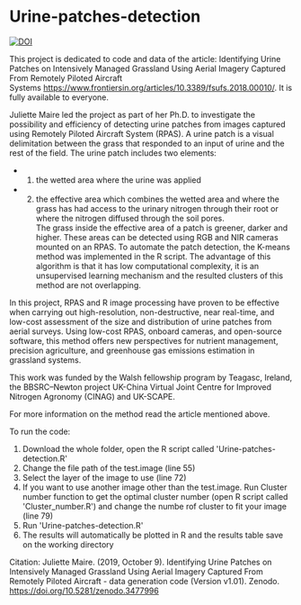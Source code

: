 # Urine-patches-detection

[![DOI](https://zenodo.org/badge/212298451.svg)](https://zenodo.org/badge/latestdoi/212298451)

This project is dedicated to code and data of the article: Identifying Urine Patches on Intensively Managed Grassland Using Aerial Imagery Captured From Remotely Piloted Aircraft Systems https://www.frontiersin.org/articles/10.3389/fsufs.2018.00010/. It is fully available to everyone.

Juliette Maire led the project as part of her Ph.D. to investigate the possibility and efficiency of detecting urine patches from images captured using Remotely Piloted Aircraft System (RPAS). 
A urine patch is a visual delimitation between the grass that responded to an input of urine and the rest of the field. 
The urine patch includes two elements: 
* 1) the wetted area where the urine was applied 
* 2) the effective area which combines the wetted area and where the grass has had access to the urinary nitrogen through their root or where the nitrogen diffused through the soil pores.  
The grass inside the effective area of a patch is greener, darker and higher.
These areas can be detected using RGB and NIR cameras mounted on an RPAS.
To automate the patch detection, the K-means method was implemented in the R script. 
The advantage of this algorithm is that it has low computational complexity, it is an unsupervised learning mechanism and the resulted clusters of this method are not overlapping.

In this project, RPAS and R image processing have proven to be effective when carrying out high-resolution, non-destructive, near real-time, and low-cost assessment of the size and distribution of urine patches from aerial surveys. 
Using low-cost RPAS, onboard cameras, and open-source software, this method offers new perspectives for nutrient management, precision agriculture, and greenhouse gas emissions estimation in grassland systems.

This work was funded by the Walsh fellowship program by Teagasc, Ireland, the BBSRC–Newton project UK-China Virtual Joint Centre for Improved Nitrogen Agronomy (CINAG) and UK-SCAPE.

For more information on the method read the article mentioned above.

To run the code:
1) Download the whole folder, open the R script called 'Urine-patches-detection.R'
2) Change the file path of the test.image (line 55)
3) Select the layer of the image to use (line 72)
4) If you want to use another image other than the test.image. Run Cluster number function to get the optimal cluster number (open R script called 'Cluster_number.R') and change the numbe rof cluster to fit your image (line 79)
5) Run 'Urine-patches-detection.R'
6) The results will automatically be plotted in R and the results table save on the working directory

Citation: Juliette Maire. (2019, October 9). Identifying Urine Patches on Intensively Managed Grassland Using Aerial Imagery Captured From Remotely Piloted Aircraft - data generation code (Version v1.01). Zenodo. https://doi.org/10.5281/zenodo.3477996

